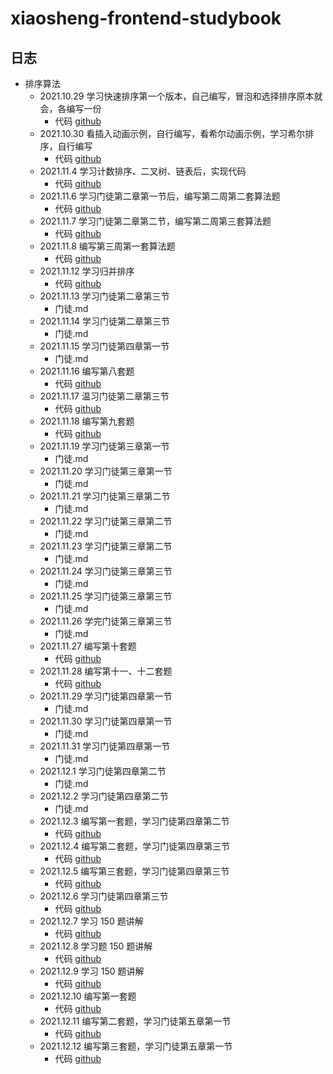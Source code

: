 # xiaosheng-frontend-studybook

## 日志

- 排序算法
  - 2021.10.29 学习快速排序第一个版本，自己编写，冒泡和选择排序原本就会，各编写一份
    - 代码 [github]()
  - 2021.10.30 看插入动画示例，自行编写，看希尔动画示例，学习希尔排序，自行编写
    - 代码 [github]()
  - 2021.11.4 学习计数排序、二叉树、链表后，实现代码
    - 代码 [github]()
  - 2021.11.6 学习门徒第二章第一节后，编写第二周第二套算法题
    - 代码 [github]()
  - 2021.11.7 学习门徒第二章第二节，编写第二周第三套算法题
    - 代码 [github]()
  - 2021.11.8 编写第三周第一套算法题
    - 代码 [github]()
  - 2021.11.12 学习归并排序
    - 代码 [github]()
  - 2021.11.13 学习门徒第二章第三节
    - 门徒.md
  - 2021.11.14 学习门徒第二章第三节
    - 门徒.md
  - 2021.11.15 学习门徒第四章第一节
    - 门徒.md
  - 2021.11.16 编写第八套题
    - 代码 [github]()
  - 2021.11.17 温习门徒第二章第三节
    - 代码 [github]()
  - 2021.11.18 编写第九套题
    - 代码 [github]()
  - 2021.11.19 学习门徒第三章第一节
    - 门徒.md
  - 2021.11.20 学习门徒第三章第一节
    - 门徒.md
  - 2021.11.21 学习门徒第三章第二节
    - 门徒.md
  - 2021.11.22 学习门徒第三章第二节
    - 门徒.md
  - 2021.11.23 学习门徒第三章第二节
    - 门徒.md
  - 2021.11.24 学习门徒第三章第三节
    - 门徒.md
  - 2021.11.25 学习门徒第三章第三节
    - 门徒.md
  - 2021.11.26 学完门徒第三章第三节
    - 门徒.md
  - 2021.11.27 编写第十套题
    - 代码 [github]()
  - 2021.11.28 编写第十一、十二套题
    - 代码 [github]()
  - 2021.11.29 学习门徒第四章第一节
    - 门徒.md
  - 2021.11.30 学习门徒第四章第一节
    - 门徒.md
  - 2021.11.31 学习门徒第四章第一节
    - 门徒.md
  - 2021.12.1 学习门徒第四章第二节
    - 门徒.md
  - 2021.12.2 学习门徒第四章第二节
    - 门徒.md
  - 2021.12.3 编写第一套题，学习门徒第四章第二节
    - 代码 [github]()
  - 2021.12.4 编写第二套题，学习门徒第四章第三节
    - 代码 [github]()
  - 2021.12.5 编写第三套题，学习门徒第四章第三节
    - 代码 [github]()
  - 2021.12.6 学习门徒第四章第三节
    - 代码 [github]()
  - 2021.12.7 学习 150 题讲解
    - 代码 [github]()
  - 2021.12.8 学习题 150 题讲解
    - 代码 [github]()
  - 2021.12.9 学习 150 题讲解
    - 代码 [github]()
  - 2021.12.10 编写第一套题
    - 代码 [github]()
  - 2021.12.11 编写第二套题，学习门徒第五章第一节
    - 代码 [github]()
  - 2021.12.12 编写第三套题，学习门徒第五章第一节
    - 代码 [github]()
